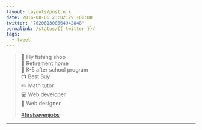 ```yaml
---
layout: layouts/post.njk
date: 2016-08-06 23:02:29 +00:00
twitter: '762061308564942848'
permalink: /status/{{ twitter }}/
tags: 
  - tweet
---
```


> 🎣 Fly fishing shop  
> 🏡 Retirement home  
> 🏃 K-5 after school program  
> 📺 Best Buy  
> ✏️ Math tutor  
> 💻 Web developer  
> 🎨 Web designer
> 
> [#firstsevenjobs](https://twitter.com/hashtag/firstsevenjobs)

---
